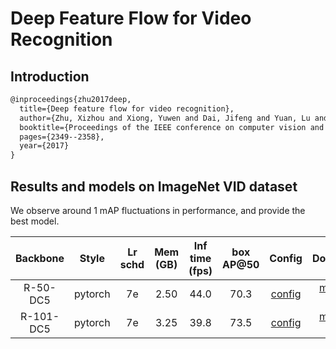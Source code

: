 # Deep Feature Flow for Video Recognition

## Introduction

```latex
@inproceedings{zhu2017deep,
  title={Deep feature flow for video recognition},
  author={Zhu, Xizhou and Xiong, Yuwen and Dai, Jifeng and Yuan, Lu and Wei, Yichen},
  booktitle={Proceedings of the IEEE conference on computer vision and pattern recognition},
  pages={2349--2358},
  year={2017}
}
```

## Results and models on ImageNet VID dataset

We observe around 1 mAP fluctuations in performance, and provide the best model.

|    Backbone     |  Style  | Lr schd | Mem (GB) | Inf time (fps) | box AP@50 | Config | Download |
| :-------------: | :-----: | :-----: | :------: | :------------: | :----: | :------: | :--------: |
|    R-50-DC5     |  pytorch  |   7e    | 2.50        | 44.0              | 70.3 | [config](dff_faster_rcnn_r50_dc5_1x_imagenetvid.py) | [model](https://download.openmmlab.com/mmtracking/vid/dff/dff_faster_rcnn_r50_dc5_1x_imagenetvid/dff_faster_rcnn_r50_dc5_1x_imagenetvid_20201227_213250-548911a4.pth) &#124; [log](https://download.openmmlab.com/mmtracking/vid/dff/dff_faster_rcnn_r50_dc5_1x_imagenetvid/dff_faster_rcnn_r50_dc5_1x_imagenetvid_20201227_213250.log.json) |
|    R-101-DC5     |  pytorch  |   7e    | 3.25        | 39.8              | 73.5 | [config](dff_faster_rcnn_r101_dc5_1x_imagenetvid.py) | [model](https://download.openmmlab.com/mmtracking/vid/dff/dff_faster_rcnn_r101_dc5_1x_imagenetvid/dff_faster_rcnn_r101_dc5_1x_imagenetvid_20201218_172720-ad732e17.pth) &#124; [log](https://download.openmmlab.com/mmtracking/vid/dff/dff_faster_rcnn_r101_dc5_1x_imagenetvid/dff_faster_rcnn_r101_dc5_1x_imagenetvid_20201218_172720.log.json) |
